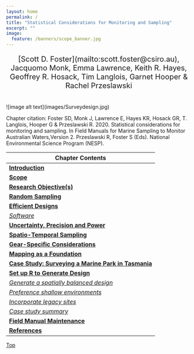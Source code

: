 ```yaml
---
layout: home
permalink: /
title: "Statistical Considerations for Monitoring and Sampling"
excerpt: ""
image:
  feature: /banners/scope_banner.jpg
---
```


<div align="center"><p style="font-size:20px;">[Scott D. Foster](mailto:scott.foster@csiro.au), Jacquomo Monk, Emma Lawrence, Keith R. Hayes, Geoffrey R. Hosack, Tim Langlois, Garnet Hooper & Rachel Przeslawski</p></div>
<br>
![image alt text](images/Surveydesign.jpg)

Chapter citation:
Foster SD, Monk J, Lawrence E, Hayes KR, Hosack GR, T. Langlois, Hooper G & Przeslawski R. 2020. Statistical considerations for monitoring and sampling. In Field Manuals for Marine Sampling to Monitor Australian Waters,Version 2. Przeslawski R, Foster S (Eds). National Environmental Science Program (NESP).

| Chapter Contents                                                                                                  |
|-------------------------------------------------------------------------------------------------------------------|
|  **[Introduction](https://survey-design-field-manual.github.io/introduction)**                                    | 
|  **[Scope](https://survey-design-field-manual.github.io/scope)**                                                  |                 
|  **[Research Objective(s)](https://survey-design-field-manual.github.io/research-objectives)**                    |
|  **[Random Sampling](https://survey-design-field-manual.github.io/random-sampling)**                              |
|  **[Efficient Designs](https://survey-design-field-manual.github.io/efficient-designs)**                          |
|       _[Software](https://survey-design-field-manual.github.io/efficient-designs#software)_                       |
|  **[Uncertainty, Precision and Power](https://survey-design-field-manual.github.io/uncertainty-precision-power)** |   
|  **[Spatio-Temporal Sampling](https://survey-design-field-manual.github.io/spatio-temporal-sampling)**            |  
|  **[Gear-Specific Considerations](https://survey-design-field-manual.github.io/gear-specific-considerations)**    |    
|  **[Mapping as a Foundation](https://survey-design-field-manual.github.io/mapping-as-a-foundation)**              |                 
|  **[Case Study: Surveying a Marine Park in Tasmania](https://survey-design-field-manual.github.io/case-study)**   | 
|  **[Set up R to Generate Design](https://survey-design-field-manual.github.io/set-up-r-to-generate-design)**      | 
|       _[Generate a spatially balanced design](https://survey-design-field-manual.github.io/set-up-r-to-generate-design#generate-a-spatially-balanced-design)_                       |
|       _[Preference shallow environments](https://survey-design-field-manual.github.io/set-up-r-to-generate-design#preference-shallow-environments)_                       |
|       _[Incorporate legacy sites](https://survey-design-field-manual.github.io/set-up-r-to-generate-design#incorporate-legacy-sites)_                       |
|       _[Case study summary](https://survey-design-field-manual.github.io/set-up-r-to-generate-design#case-study-summary)_                       |
|  **[Field Manual Maintenance](https://survey-design-field-manual.github.io/field-manual-maintenance)**            | 
|  **[References](https://survey-design-field-manual.github.io/references)**                                        |                                            


<a href="#" class="scrollUpButton">Top</a>
